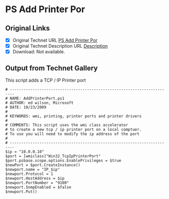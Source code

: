 # PS Add Printer Por

## Original Links

- [x] Original Technet URL [PS Add Printer Por](https://gallery.technet.microsoft.com/fc636246-c4a4-4aa1-b25d-ce2449b28a05)
- [x] Original Technet Description URL [Description](https://gallery.technet.microsoft.com/fc636246-c4a4-4aa1-b25d-ce2449b28a05/description)
- [x] Download: Not available.

## Output from Technet Gallery

This script adds a TCP / IP Printer port

```
# ------------------------------------------------------------------------
# NAME: AddPrinterPort.ps1
# AUTHOR: ed wilson, Microsoft
# DATE: 10/23/2009
#
# KEYWORDS: wmi, printing, printer ports and printer drivers
#
# COMMENTS: This script uses the wmi class accelerator
# to create a new tcp / ip printer port on a local comptuer.
# To use you will need to modify the ip address of the port
#
# ------------------------------------------------------------------------
$ip = "10.0.0.10"
$port = [wmiclass]"Win32_TcpIpPrinterPort"
$port.psbase.scope.options.EnablePrivileges = $true
$newPort = $port.CreateInstance()
$newport.name = "IP_$ip"
$newport.Protocol = 1
$newport.HostAddress = $ip
$newport.PortNumber = "9100"
$newport.SnmpEnabled = $false
$newport.Put()
```

